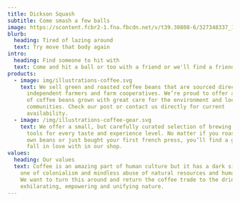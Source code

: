 ```yaml
---
title: Dickson Squash
subtitle: Come smash a few balls
image: https://scontent.fcbr2-1.fna.fbcdn.net/v/t39.30808-6/327348337_1211673456410690_1285531903257050852_n.jpg?stp=dst-jpg_p640x640&_nc_cat=108&ccb=1-7&_nc_sid=783fdb&_nc_ohc=7K79GxzZ6UYAX-6l__N&_nc_ht=scontent.fcbr2-1.fna&oh=00_AfA3skGy-KXqRH_kOABHM_98BSjPPCrjIV6tx3RFwvq3XA&oe=656F6D87
blurb:
  heading: Tired of lazing around
  text: Try move that body again
intro:
  heading: Find someone to hit with
  text: Come and hit a ball or too with a friend or we'll find a friend for you.
products:
  - image: img/illustrations-coffee.svg
    text: We sell green and roasted coffee beans that are sourced directly from
      independent farmers and farm cooperatives. We’re proud to offer a variety
      of coffee beans grown with great care for the environment and local
      communities. Check our post or contact us directly for current
      availability.
  - image: /img/illustrations-coffee-gear.svg
    text: We offer a small, but carefully curated selection of brewing gear and
      tools for every taste and experience level. No matter if you roast your
      own beans or just bought your first french press, you’ll find a gadget to
      fall in love with in our shop.
values:
  heading: Our values
  text: Coffee is an amazing part of human culture but it has a dark side too –
    one of colonialism and mindless abuse of natural resources and human lives.
    We want to turn this around and return the coffee trade to the drink’s
    exhilarating, empowering and unifying nature.
---
```

